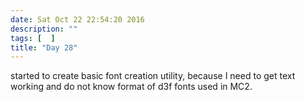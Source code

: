 ```yaml
---
date: Sat Oct 22 22:54:20 2016
description: ""
tags: [  ]
title: "Day 28"
---
```

started to create basic font creation utility, because I need to get text working and do not know format of d3f fonts used in MC2.

